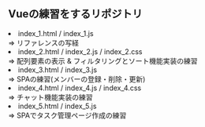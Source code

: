<h2>Vueの練習をするリポジトリ</h2>

<li>
 index_1.html / index_1.js<br>
 => リファレンスの写経
</li>

<li>
 index_2.html / index_2.js / index_2.css<br>
 => 配列要素の表示 & フィルタリングとソート機能実装の練習
</li>

<li>
 index_3.html / index_3.js<br>
 => SPAの練習(メンバーの登録・削除・更新)
</li>

<li>
 index_4.html / index_4.js / index_4.css<br>
 => チャット機能実装の練習
</li>

<li>
 index_5.html / index_5.js<br>
 => SPAでタスク管理ページ作成の練習
</li>
